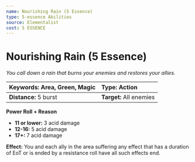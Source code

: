 ```yaml
---
name: Nourishing Rain (5 Essence)
type: 5-essence Abilities
source: Elementalist
cost: 5 ESSENCE
---
```


# Nourishing Rain (5 Essence)

*You call down a rain that burns your enemies and restores your allies.*

| **Keywords:** Area, Green, Magic | **Type:** Action        |
| :------------------------------- | :---------------------- |
| **Distance:** 5 burst            | **Target:** All enemies |

**Power Roll + Reason**

- **11 or lower:** 3 acid damage
- **12-16:** 5 acid damage
- **17+:** 7 acid damage

**Effect:** You and each ally in the area suffering any effect that has a duration of EoT or is ended by a resistance roll have all such effects end.
